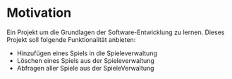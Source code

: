 # Motivation

Ein Projekt um die Grundlagen der Software-Entwicklung zu lernen. Dieses Projekt soll folgende Funktionalität anbieten:

* Hinzufügen eines Spiels in die Spieleverwaltung
* Löschen eines Spiels aus der Spieleverwaltung
* Abfragen aller Spiele aus der SpieleVerwaltung
